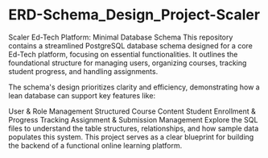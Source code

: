 # ERD-Schema_Design_Project-Scaler

Scaler Ed-Tech Platform: Minimal Database Schema
This repository contains a streamlined PostgreSQL database schema designed for a core Ed-Tech platform, focusing on essential functionalities. It outlines the foundational structure for managing users, organizing courses, tracking student progress, and handling assignments.

The schema's design prioritizes clarity and efficiency, demonstrating how a lean database can support key features like:

User & Role Management
Structured Course Content
Student Enrollment & Progress Tracking
Assignment & Submission Management
Explore the SQL files to understand the table structures, relationships, and how sample data populates this system. This project serves as a clear blueprint for building the backend of a functional online learning platform.
